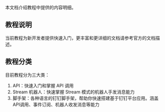 本文档介绍教程中提供的内容明细。

## 教程说明

当前教程为新开发者提供快速入门，更丰富和更详细的文档请参考官方的文档描述。

## 教程分类

目前教程分为三大类：

1. API：快速入门和掌握 API 调用
2. Stream 机器人：快速掌握 Stream 模式的机器人手发消息能力
3. 脚手架：各种语言的钉钉脚手架，帮助你快速搭建基于钉钉平台应用。涵盖 API调用、事件订阅、机器人收发消息等能力